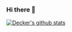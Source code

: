 ### Hi there 👋

<!--
**decker-brower/decker-brower** is a ✨ _special_ ✨ repository because its `README.md` (this file) appears on your GitHub profile.

Here are some ideas to get you started:

- 🔭 I’m currently working on ...
- 🌱 I’m currently learning ...
- 👯 I’m looking to collaborate on ...
- 🤔 I’m looking for help with ...
- 💬 Ask me about ...
- 📫 How to reach me: ...
- 😄 Pronouns: ...
- ⚡ Fun fact: ...
-->
[![Decker's github stats](https://github-readme-stats.vercel.app/api?username=decker-brower&count_private=true&show_icons=true)](https://github.com/anuraghazra/github-readme-stats)
